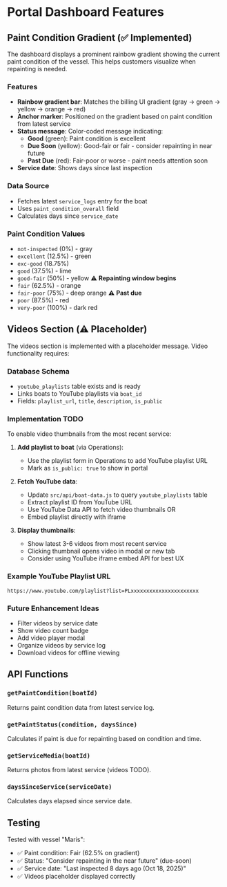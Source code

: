 # Portal Dashboard Features

## Paint Condition Gradient (✅ Implemented)

The dashboard displays a prominent rainbow gradient showing the current paint condition of the vessel. This helps customers visualize when repainting is needed.

### Features
- **Rainbow gradient bar**: Matches the billing UI gradient (gray → green → yellow → orange → red)
- **Anchor marker**: Positioned on the gradient based on paint condition from latest service
- **Status message**: Color-coded message indicating:
  - **Good** (green): Paint condition is excellent
  - **Due Soon** (yellow): Good-fair or fair - consider repainting in near future
  - **Past Due** (red): Fair-poor or worse - paint needs attention soon
- **Service date**: Shows days since last inspection

### Data Source
- Fetches latest `service_logs` entry for the boat
- Uses `paint_condition_overall` field
- Calculates days since `service_date`

### Paint Condition Values
- `not-inspected` (0%) - gray
- `excellent` (12.5%) - green
- `exc-good` (18.75%)
- `good` (37.5%) - lime
- `good-fair` (50%) - yellow ⚠️ **Repainting window begins**
- `fair` (62.5%) - orange
- `fair-poor` (75%) - deep orange ⚠️ **Past due**
- `poor` (87.5%) - red
- `very-poor` (100%) - dark red

## Videos Section (⚠️ Placeholder)

The videos section is implemented with a placeholder message. Video functionality requires:

### Database Schema
- `youtube_playlists` table exists and is ready
- Links boats to YouTube playlists via `boat_id`
- Fields: `playlist_url`, `title`, `description`, `is_public`

### Implementation TODO
To enable video thumbnails from the most recent service:

1. **Add playlist to boat** (via Operations):
   - Use the playlist form in Operations to add YouTube playlist URL
   - Mark as `is_public: true` to show in portal

2. **Fetch YouTube data**:
   - Update `src/api/boat-data.js` to query `youtube_playlists` table
   - Extract playlist ID from YouTube URL
   - Use YouTube Data API to fetch video thumbnails OR
   - Embed playlist directly with iframe

3. **Display thumbnails**:
   - Show latest 3-6 videos from most recent service
   - Clicking thumbnail opens video in modal or new tab
   - Consider using YouTube iframe embed API for best UX

### Example YouTube Playlist URL
```
https://www.youtube.com/playlist?list=PLxxxxxxxxxxxxxxxxxxxxxx
```

### Future Enhancement Ideas
- Filter videos by service date
- Show video count badge
- Add video player modal
- Organize videos by service log
- Download videos for offline viewing

## API Functions

### `getPaintCondition(boatId)`
Returns paint condition data from latest service log.

### `getPaintStatus(condition, daysSince)`
Calculates if paint is due for repainting based on condition and time.

### `getServiceMedia(boatId)`
Returns photos from latest service (videos TODO).

### `daysSinceService(serviceDate)`
Calculates days elapsed since service date.

## Testing

Tested with vessel "Maris":
- ✅ Paint condition: Fair (62.5% on gradient)
- ✅ Status: "Consider repainting in the near future" (due-soon)
- ✅ Service date: "Last inspected 8 days ago (Oct 18, 2025)"
- ✅ Videos placeholder displayed correctly
